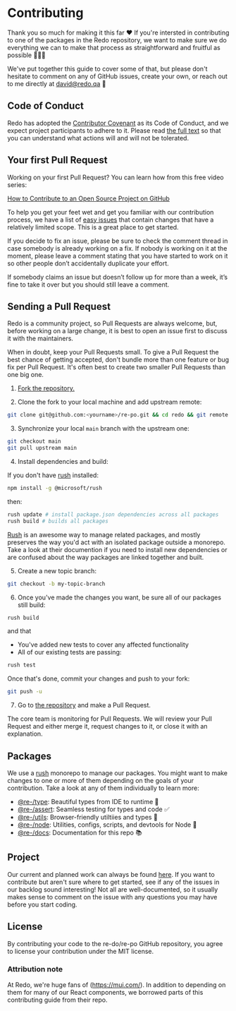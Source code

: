 # Contributing

Thank you so much for making it this far ❤️ If you're intersted in contributing to one of the packages in the Redo repository, we want to make sure we do everything we can to make that process as straightforward and fruitful as possible 🍍🍐🥝

We've put together this guide to cover some of that, but please don't hesitate to comment on any of GitHub issues, create your own, or reach out to me directly at david@redo.qa 🍾

## Code of Conduct

Redo has adopted the [Contributor Covenant](https://www.contributor-covenant.org/) as its Code of Conduct, and we expect project participants to adhere to it.
Please read [the full text](/CODE_OF_CONDUCT.md) so that you can understand what actions will and will not be tolerated.

## Your first Pull Request

Working on your first Pull Request? You can learn how from this free video series:

[How to Contribute to an Open Source Project on GitHub](https://egghead.io/courses/how-to-contribute-to-an-open-source-project-on-github)

To help you get your feet wet and get you familiar with our contribution process, we have a list of [easy issues](https://github.com/re-do/re-po/issues?q=is:open+is:issue+label:"easy") that contain changes that have a relatively limited scope. This is a great place to get started.

If you decide to fix an issue, please be sure to check the comment thread in case somebody is already working on a fix. If nobody is working on it at the moment, please leave a comment stating that you have started to work on it so other people don’t accidentally duplicate your effort.

If somebody claims an issue but doesn’t follow up for more than a week, it’s fine to take it over but you should still leave a comment.

## Sending a Pull Request

Redo is a community project, so Pull Requests are always welcome, but, before working on a large change, it is best to open an issue first to discuss it with the maintainers.

When in doubt, keep your Pull Requests small. To give a Pull Request the best chance of getting accepted, don't bundle more than one feature or bug fix per Pull Request. It's often best to create two smaller Pull Requests than one big one.

1. [Fork the repository.](https://help.github.com/en/github/getting-started-with-github/fork-a-repo)

2. Clone the fork to your local machine and add upstream remote:

```sh
git clone git@github.com:<yourname>/re-po.git && cd redo && git remote add upstream git@github.com:re-do/re-po.git
```

3. Synchronize your local `main` branch with the upstream one:

```sh
git checkout main
git pull upstream main
```

4. Install dependencies and build:

If you don't have [rush](https://rushjs.io) installed:

```sh
npm install -g @microsoft/rush
```

then:

```sh
rush update # install package.json dependencies across all packages
rush build # builds all packages
```

[Rush](https://rushjs.io) is an awesome way to manage related packages, and mostly preserves the way you'd act with an isolated package outside a monorepo. Take a look at their documention if you need to install new dependencies or are confused about the way packages are linked together and built.

5. Create a new topic branch:

```sh
git checkout -b my-topic-branch
```

6. Once you've made the changes you want, be sure all of our packages still build:

```sh
rush build
```

and that

-   You've added new tests to cover any affected functionality
-   All of our existing tests are passing:

```sh
rush test
```

Once that's done, commit your changes and push to your fork:

```sh
git push -u
```

7. Go to [the repository](https://github.com/re-do/re-po) and make a Pull Request.

The core team is monitoring for Pull Requests. We will review your Pull Request and either merge it, request changes to it, or close it with an explanation.

## Packages

We use a [rush](https://rushjs.io) monorepo to manage our packages. You might want to make changes to one or more of them depending on the goals of your contribution. Take a look at any of them individually to learn more:

-   [@re-/type](pkgs/type): Beautiful types from IDE to runtime 🧬
-   [@re-/assert](pkgs/assert): Seamless testing for types and code ✅
-   [@re-/utils](pkgs/utils): Browser-friendly utiltiies and types 🧰
-   [@re-/node](pkgs/node): Utilities, configs, scripts, and devtools for Node 🔨
-   [@re-/docs](pkgs/docs): Documentation for this repo 📚

## Project

Our current and planned work can always be found [here](https://github.com/re-do/re-po/projects/1). If you want to contribute but aren't sure where to get started, see if any of the issues in our backlog sound interesting! Not all are well-documented, so it usually makes sense to comment on the issue with any questions you may have before you start coding.

## License

By contributing your code to the re-do/re-po GitHub repository, you agree to license your contribution under the MIT license.

### Attribution note

At Redo, we're huge fans of (https://mui.com/). In addition to depending on them for many of our React components, we borrowed parts of this contributing guide from their repo.
